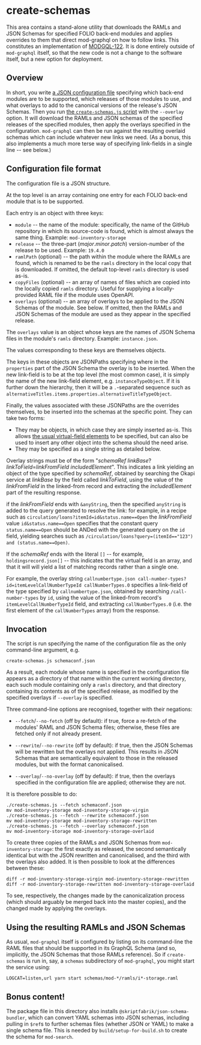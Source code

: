 # create-schemas

This area contains a stand-alone utility that downloads the RAMLs and JSON Schemas for specified FOLIO back-end modules and applies overrides to them that direct mod-graphql on how to follow links. This constitutes an implementation of [MODGQL-122](https://issues.folio.org/browse/MODGQL-122). It is done entirely outside of `mod-graphql` itself, so that the new code is not a change to the software itself, but a new option for deployment.


## Overview

In short, you write [a JSON configuration file](schemaconf.json) specifying which back-end modules are to be supported, which releases of those modules to use, and what overlays to add to the canonical versions of the release's JSON Schemas. Then you run [the `create-schemas.js` script](create-schemas.js) with the `--overlay` option. It will download the RAMLs and JSON schemas of the specified releases of the specified modules, then apply the overlays specified in the configuration. `mod-graphql` can then be run against the resulting overlaid schemas which can include whatever new links we need. (As a bonus, this also implements a much more terse way of specifying link-fields in a single line -- see below.)


## Configuration file format

The configuration file is a JSON structure.

At the top level is an array containing one entry for each FOLIO back-end module that is to be supported.

Each entry is an object with three keys:
* `module` -- the name of the module: specifically, the name of the GitHub repository in which its source-code is found, which is almost always the same thing. Example: `mod-inventory-storage`
* `release` -- the three-part (_major_._minor_._patch_) version-number of the release to be used. Example: `19.4.0`
* `ramlPath` (optional) -- the path within the module where the RAMLs are found, which is renamed to be the `ramls` directory in the local copy that is downloaded. If omitted, the default top-level `ramls` directory is used as-is.
* `copyFiles` (optional) -- an array of names of files which are copied into the locally copied `ramls` directory. Useful for supplying a locally-provided RAML file if the module uses OpenAPI.
* `overlays` (optional) -- an array of overlays to be applied to the JSON Schemas of the module. See below. If omitted, then the RAMLs and JSON Schemas of the module are used as they appear in the specified release.

The `overlays` value is an object whose keys are the names of JSON Schema files in the module's `ramls` directory. Example: `instance.json`.

The values corresponding to these keys are themselves objects.

The keys in these objects are JSONPaths specifying where in the `properties` part of the JSON Schema the overlay is to be inserted. When the new link-field is to be at the top level (the most common case), it is simply the name of the new link-field element, e.g. `instanceTypeObject`. If it is further down the hierarchy, then it will be a `.`-separated sequence such as `alternativeTitles.items.properties.alternativeTitleTypeObject`.

Finally, the values associated with these JSONPaths are the overrides themselves, to be inserted into the schemas at the specific point. They can take two forms:
* They may be objects, in which case they are simply inserted as-is. This allows [the usual virtual-field elements](../src/autogen/README.md#option-1-json-schema-extensions) to be specified, but can also be used to insert any other object into the schema should the need arise.
* They may be specified as a single string as detailed below.

Overlay strings must be of the form "_schemaRef_ _linkBase_?_linkToField_=_linkFromField_ _includedElement_". This indicates a link yielding an object of the type specified by _schemaRef_, obtained by searching the Okapi service at _linkBase_ by the field called _linkToField_, using the value of the _linkFromField_ in the linked-from record and extracting the _includedElement_ part of the resulting response.

if the _linkFromField_ ends with `&anyString`, then the specified `anyString` is added to the query generated to resolve the link: for example, in a recipe such as `circulation/loans?itemId=id&status.name==Open` the _linkFromField_ value `id&status.name==Open` specifies that the constant query `status.name==Open` should be ANDed with the generated query on the `id` field, yielding searches such as `/circulation/loans?query=(itemId=="123") and (status.name==Open)`.

If the _schemaRef_ ends with the literal `[]` -- for example, `holdingsrecord.json[]` -- this indicates that the virtual field is an array, and that it will will yield a list of matching records rather than a single one.

For example, the overlay string `callnumbertype.json call-number-types?id=itemLevelCallNumberTypeId callNumberTypes.0` specifies a link-field of the type specified by `callnumbertype.json`, obtained by searching `/call-number-types` by `id`, using the value of the linked-from record's `itemLevelCallNumberTypeId` field, and extracting `callNumberTypes.0` (i.e. the first element of the `callNumberTypes` array) from the response.


## Invocation

The script is run specifying the name of the configuration file as the only command-line argument, e.g.

	create-schemas.js schemaconf.json

As a result, each module whose name is specified in the configuration file appears as a directory of that name within the current working directory, each such module containing only a `ramls` directory, and that directory containing its contents as of the specified release, as modified by the specified overlays if `--overlay` is specified.

Three command-line options are recognised, together with their negations:

* `--fetch`/`--no-fetch` (off by default): if true, force a re-fetch of the modules' RAML and JSON Schema files; otherwise, these files are fetched only if not already present.

* `--rewrite`/`--no-rewrite` (off by default): if true, then the JSON Schemas will be rewritten but the overlays not applied. This results in JSON Schemas that are semantically equivalent to those in the released modules, but with the format canonicalised.

* `--overlay`/`--no-overlay` (off by default): if true, then the overlays specified in the configuration file are applied; otherwise they are not.

It is therefore possible to do:

	./create-schemas.js --fetch schemaconf.json
	mv mod-inventory-storage mod-inventory-storage-virgin
	./create-schemas.js --fetch --rewrite schemaconf.json
	mv mod-inventory-storage mod-inventory-storage-rewritten
	./create-schemas.js --fetch --overlay schemaconf.json
	mv mod-inventory-storage mod-inventory-storage-overlaid

To create three copies of the RAMLs and JSON Schemas from `mod-inventory-storage`: the first exactly as released, the second semantically identical but with the JSON rewritten and canonicalised, and the third with the overlays also added. It is then possible to look at the differences between these:

	diff -r mod-inventory-storage-virgin mod-inventory-storage-rewritten
	diff -r mod-inventory-storage-rewritten mod-inventory-storage-overlaid

To see, respectively, the changes made by the canonicalization process (which should arguably be merged back into the master copies), and the changed made by applying the overlays.


## Using the resulting RAMLs and JSON Schemas

As usual, `mod-graphql` itself is configured by listing on its command-line the RAML files that should be supported in its GraphQL Schema (and so, implicitly, the JSON Schemas that those RAMLs reference). So if `create-schemas` is run in, say, a `schemas` subdirectory of `mod-graphql`, you might start the service using:

	LOGCAT=listen,url yarn start schemas/mod-*/ramls/i*-storage.raml


## Bonus content!

The package file in this directory also installs `@skriptfabrik/json-schema-bundler`, which can convert YAML schemas into JSON schemas, including pulling in `$ref`s to further schemas files (whether JSON or YAML) to make a single schema file. This is needed by `build/setup-for-build.sh` to create the schema for `mod-search`.


